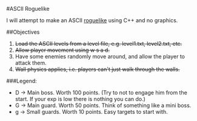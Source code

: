 #ASCII Roguelike

I will attempt to make an ASCII [roguelike](https://en.wikipedia.org/wiki/Roguelike) using C++ and no graphics. 

##Objectives
1. ~~Load the ASCII levels from a level file, e.g. level1.txt, level2.txt, etc.~~
2. ~~Allow player movement using w s a d.~~
3. Have some enemies randomly move around, and allow the player to attack them.
4. ~~Wall physics applies, i.e. players can't just walk through the walls.~~

###Legend:
* D -> Main boss. Worth 100 points. (Try to not to engage him from the start. If your exp is low there is nothing you can do.)
* G -> Main guard. Worth 50 points. Think of something like a mini boss.
* g -> Small guards. Worth 10 points. Easy targets to start with.